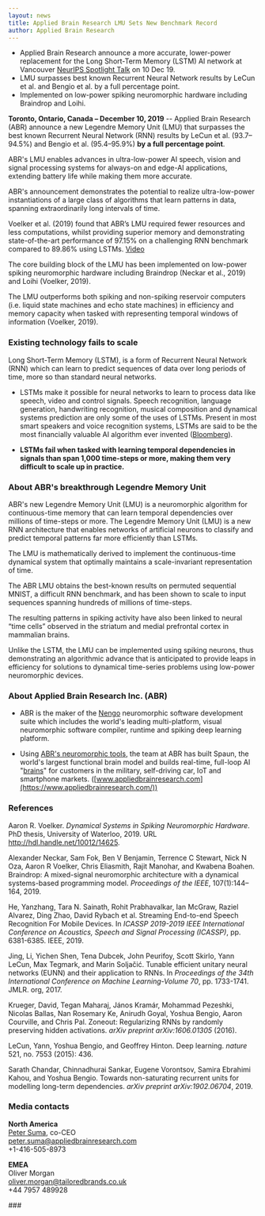 ```yaml
---
layout: news
title: Applied Brain Research LMU Sets New Benchmark Record
author: Applied Brain Research
---
```


- Applied Brain Research announce a more accurate, lower-power replacement
  for the Long Short-Term Memory (LSTM) AI network at Vancouver
  [NeurIPS Spotlight Talk](https://nips.cc/Conferences/2019/Schedule?showParentSession=15731)
  on 10 Dec 19.
- LMU surpasses best known Recurrent Neural Network results by
  LeCun et al. and Bengio et al. by a full percentage point.
- Implemented on low-power spiking neuromorphic hardware
  including Braindrop and Loihi.

**Toronto, Ontario, Canada – December 10, 2019** --
Applied Brain Research (ABR) announce a new Legendre Memory Unit (LMU)
that surpasses the best known Recurrent Neural Network (RNN) results
by LeCun et al. (93.7–94.5%) and Bengio et al. (95.4–95.9%)
**by a full percentage point**.

ABR's LMU enables advances in ultra-low-power AI speech, vision and
signal processing systems for always-on and edge-AI applications,
extending battery life while making them more accurate.

ABR's announcement demonstrates the potential to realize
ultra-low-power instantiations of a large class of algorithms that
learn patterns in data, spanning extraordinarily long intervals of
time.

Voelker et al. (2019) found that ABR’s LMU required fewer resources
and less computations, whilst providing superior memory and
demonstrating state-of-the-art performance of 97.15% on a challenging
RNN benchmark compared to 89.86% using LSTMs.
[Video](https://youtu.be/8t64QaTdBcU)

The core building block of the LMU has been implemented on low-power
spiking neuromorphic hardware including Braindrop (Neckar et al.,
2019) and Loihi (Voelker, 2019).

The LMU outperforms both spiking and non-spiking reservoir computers
(i.e. liquid state machines and echo state machines) in efficiency and
memory capacity when tasked with representing temporal windows of
information (Voelker, 2019).

### Existing technology fails to scale

Long Short-Term Memory (LSTM), is a form of Recurrent Neural Network
(RNN) which can learn to predict sequences of data over long periods
of time, more so than standard neural networks.

- LSTMs make it possible for neural networks to learn to process data
  like speech, video and control signals. Speech recognition, language
  generation, handwriting recognition, musical composition and
  dynamical systems prediction are only some of the uses of
  LSTMs. Present in most smart speakers and voice recognition systems,
  LSTMs are said to be the most financially valuable AI algorithm ever
  invented ([Bloomberg](https://www.bloomberg.com/news/features/2018-05-15/google-amazon-and-facebook-owe-j-rgen-schmidhuber-a-fortune)).

- **LSTMs fail when tasked with learning temporal dependencies in
  signals than span 1,000 time-steps or more, making them very
  difficult to scale up in practice.**

### About ABR's breakthrough Legendre Memory Unit

ABR's new Legendre Memory Unit (LMU) is a neuromorphic algorithm for
continuous-time memory that can learn temporal dependencies over
millions of time-steps or more. The Legendre Memory Unit (LMU) is a
new RNN architecture that enables networks of artificial neurons to
classify and predict temporal patterns far more efficiently than
LSTMs.

The LMU is mathematically derived to implement the continuous-time
dynamical system that optimally maintains a scale-invariant
representation of time.

The ABR LMU obtains the best-known results on permuted sequential
MNIST, a difficult RNN benchmark, and has been shown to scale to input
sequences spanning hundreds of millions of time-steps.

The resulting patterns in spiking activity have also been linked to
neural “time cells” observed in the striatum and medial prefrontal
cortex in mammalian brains.

Unlike the LSTM, the LMU can be implemented using spiking neurons,
thus demonstrating an algorithmic advance that is anticipated to
provide leaps in efficiency for solutions to dynamical time-series
problems using low-power neuromorphic devices.

### About Applied Brain Research Inc. (ABR)

- ABR is the maker of the [Nengo](https://www.nengo.ai/)
  neuromorphic software development suite
  which includes the world's leading multi-platform, visual neuromorphic
  software compiler, runtime and spiking deep learning platform.

- Using [ABR's neuromorphic tools](https://appliedbrainresearch.com/products/),
  the team at ABR has built Spaun,
  the world's largest functional brain model and builds real-time,
  full-loop AI "[brains](https://appliedbrainresearch.com/services/)"
  for customers in the military, self-driving car,
  IoT and smartphone markets.
  ([www.appliedbrainresearch.com](https://www.appliedbrainresearch.com/))

### References

Aaron R. Voelker. *Dynamical Systems in Spiking Neuromorphic
Hardware*. PhD thesis, University of Waterloo, 2019. URL
http://hdl.handle.net/10012/14625.

Alexander Neckar, Sam Fok, Ben V Benjamin, Terrence C Stewart, Nick N
Oza, Aaron R Voelker, Chris Eliasmith, Rajit Manohar, and Kwabena
Boahen. Braindrop: A mixed-signal neuromorphic architecture with a
dynamical systems-based programming model. *Proceedings of the IEEE*,
107(1):144–164, 2019.

He, Yanzhang, Tara N. Sainath, Rohit Prabhavalkar, Ian McGraw, Raziel
Alvarez, Ding Zhao, David Rybach et al. Streaming End-to-end Speech
Recognition For Mobile Devices. In *ICASSP 2019-2019 IEEE
International Conference on Acoustics, Speech and Signal Processing
(ICASSP)*, pp. 6381-6385. IEEE, 2019.

Jing, Li, Yichen Shen, Tena Dubcek, John Peurifoy, Scott Skirlo, Yann
LeCun, Max Tegmark, and Marin Soljačić. Tunable efficient unitary
neural networks (EUNN) and their application to RNNs. In *Proceedings
of the 34th International Conference on Machine Learning-Volume 70*,
pp. 1733-1741. JMLR. org, 2017.

Krueger, David, Tegan Maharaj, János Kramár, Mohammad Pezeshki,
Nicolas Ballas, Nan Rosemary Ke, Anirudh Goyal, Yoshua Bengio, Aaron
Courville, and Chris Pal. Zoneout: Regularizing RNNs by randomly
preserving hidden activations. *arXiv preprint arXiv:1606.01305*
(2016).

LeCun, Yann, Yoshua Bengio, and Geoffrey Hinton. Deep
learning. *nature* 521, no. 7553 (2015): 436.

Sarath Chandar, Chinnadhurai Sankar, Eugene Vorontsov, Samira Ebrahimi
Kahou, and Yoshua Bengio. Towards non-saturating recurrent units for
modelling long-term dependencies. *arXiv preprint arXiv:1902.06704*,
2019.

### Media contacts

**North America**<br>
[Peter Suma](https://appliedbrainresearch.com/about-us/suma/), co-CEO<br>
[peter.suma@appliedbrainresearch.com](mailto:peter.suma@appliedbrainresearch.com)<br>
+1-416-505-8973

**EMEA**<br>
Oliver Morgan<br>
[oliver.morgan@tailoredbrands.co.uk](mailto:oliver.morgan@tailoredbrands.co.uk)<br>
+44 7957 489928

\#\#\#
